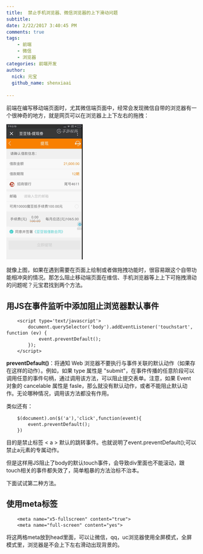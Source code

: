 ```yaml
---
title:  禁止手机浏览器、微信浏览器的上下滑动问题
subtitle: 
date: 2/22/2017 3:40:45 PM 
comments: true
tags: 
	- 前端
	- 微信
	- 浏览器
categories: 前端开发
author:
  nick: 元宝
  github_name: shenxiaai

---
```


前端在编写移动端页面时，尤其微信端页面中，经常会发现微信自带的浏览器有一个很神奇的地方，就是网页可以在浏览器上上下左右的拖拽：

![](/assets/images/gif1.gif)

就像上图，如果在遇到需要在页面上绘制或者做拖拽功能时，很容易跟这个自带功能相冲突的情况。那怎么阻止移动端页面在维信、手机浏览器等上上下可拖拽滑动的问题呢？元宝君找到两个方法。

## 用JS在事件监听中添加阻止浏览器默认事件

```
	<script type='text/javascript'>
		document.querySelector('body').addEventListener('touchstart', function (ev) {
		    event.preventDefault();
		});
	</script>
```
**preventDefault()**：将通知 Web 浏览器不要执行与事件关联的默认动作（如果存在这样的动作）。例如，如果 type 属性是 "submit"，在事件传播的任意阶段可以调用任意的事件句柄，通过调用该方法，可以阻止提交表单。注意，如果 Event 对象的 cancelable 属性是 fasle，那么就没有默认动作，或者不能阻止默认动作。无论哪种情况，调用该方法都没有作用。

类似还有：

```
	$(document).on($('a'),'click',function(event){
	    event.preventDefault();    
	})
```

目的是禁止标签 < a > 默认的跳转事件。也就说明了event.preventDefault();可以禁止a元素的专属动作。

但是这样用JS阻止了body的默认touch事件，会导致div里面也不能滚动，跟touch相关的事件都失效了，简单粗暴的方法治标不治本。

下面试试第二种方法。

## 使用meta标签

```
	<meta name="x5-fullscreen" content="true">
	<meta name="full-screen" content="yes">
```

将这两格meta放到head里面，可以让微信，qq，uc浏览器使用全屏模式，全屏模式里，浏览器是不会上下左右滑动出现背景的。